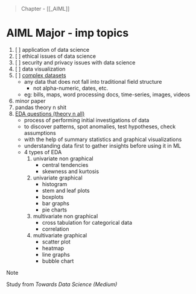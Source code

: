 >Chapter - [[_AIML]]

# AIML Major - imp topics
1. [ ] application of data science
2. [ ] ethical issues of data science
3. [ ] security and privacy issues with data science
4. [ ] data visualization
5. [ ] <u>complex datasets</u>
	- any data that does not fall into traditional field structure
		- not alpha-numeric, dates, etc.
	- eg: bills, maps, word processing docs, time-series, images, videos
6. minor paper
7. pandas theory n shit
8. <u>EDA questions (theory n all)</u>
	- process of performing initial investigations of data
	- to discover patterns, spot anomalies, test hypotheses, check assumptions
	- with the help of summary statistics and graphical visualizations
	- understanding data first to gather insights before using it in ML
	- 4 types of EDA
		1. univariate non graphical
			- central tendencies
			- skewness and kurtosis
		2. univariate graphical
			- histogram
			- stem and leaf plots
			- boxplots
			- bar graphs
			- pie charts
		3. multivariate non graphical
			- cross tabulation for categorical data
			- correlation
		4. multivariate graphical
			- scatter plot
			- heatmap
			- line graphs
			- bubble chart

>[!NOTE]
>Study from *Towards Data Science (Medium)*



